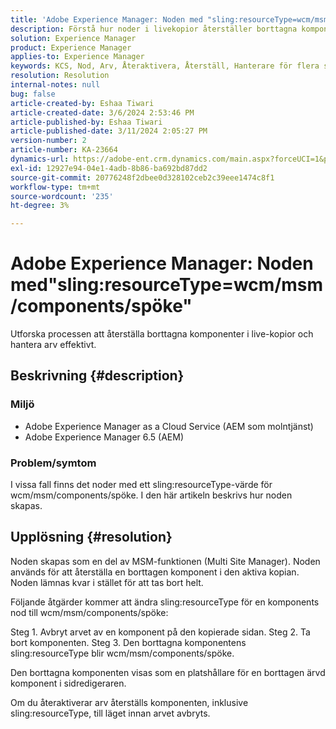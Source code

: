 ```yaml
---
title: 'Adobe Experience Manager: Noden med "sling:resourceType=wcm/msm/components/spöke"'
description: Förstå hur noder i livekopior återställer borttagna komponenter och hanterar arv i sidredigeraren.
solution: Experience Manager
product: Experience Manager
applies-to: Experience Manager
keywords: KCS, Nod, Arv, Återaktivera, Återställ, Hanterare för flera sidor, Live-kopia, Komponenter, Platshållare
resolution: Resolution
internal-notes: null
bug: false
article-created-by: Eshaa Tiwari
article-created-date: 3/6/2024 2:53:46 PM
article-published-by: Eshaa Tiwari
article-published-date: 3/11/2024 2:05:27 PM
version-number: 2
article-number: KA-23664
dynamics-url: https://adobe-ent.crm.dynamics.com/main.aspx?forceUCI=1&pagetype=entityrecord&etn=knowledgearticle&id=5deea651-c9db-ee11-904d-6045bd006b4b
exl-id: 12927e94-04e1-4adb-8b86-ba692bd87dd2
source-git-commit: 20776248f2dbee0d328102ceb2c39eee1474c8f1
workflow-type: tm+mt
source-wordcount: '235'
ht-degree: 3%

---
```


# Adobe Experience Manager: Noden med&quot;sling:resourceType=wcm/msm/components/spöke&quot;


Utforska processen att återställa borttagna komponenter i live-kopior och hantera arv effektivt.

## Beskrivning {#description}


### Miljö

- Adobe Experience Manager as a Cloud Service (AEM som molntjänst)
- Adobe Experience Manager 6.5 (AEM)


### Problem/symtom

I vissa fall finns det noder med ett sling:resourceType-värde för wcm/msm/components/spöke. I den här artikeln beskrivs hur noden skapas.


## Upplösning {#resolution}


Noden skapas som en del av MSM-funktionen (Multi Site Manager). Noden används för att återställa en borttagen komponent i den aktiva kopian. Noden lämnas kvar i stället för att tas bort helt.

Följande åtgärder kommer att ändra sling:resourceType för en komponents nod till wcm/msm/components/spöke:

Steg 1. Avbryt arvet av en komponent på den kopierade sidan.
Steg 2. Ta bort komponenten.
Steg 3. Den borttagna komponentens sling:resourceType blir wcm/msm/components/spöke.

Den borttagna komponenten visas som en platshållare för en borttagen ärvd komponent i sidredigeraren.

Om du återaktiverar arv återställs komponenten, inklusive sling:resourceType, till läget innan arvet avbryts.
